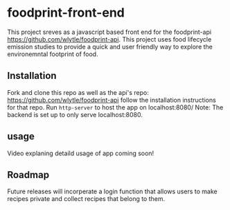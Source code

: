 # foodprint-front-end
This project sreves as a javascript based front end for the foodprint-api https://github.com/wlytle/foodprint-api. This project uses food lifecycle emission studies to provide a quick and user friendly way to explore the environemntal footprint of food. 

## Installation
Fork and clone this repo as well as the api's repo: https://github.com/wlytle/foodprint-api follow the installation instructions for that repo. Run `http-server` to host the app on localhost:8080/ Note: The backend is set up to only serve localhost:8080. 

## usage
Video explaning detaild usage of app coming soon!

## Roadmap  

Future releases will incorperate a login function that allows users to make recipes private and collect recipes that belong to them. 